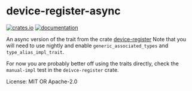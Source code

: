 # device-register-async

[![crates.io](https://img.shields.io/crates/v/device-register-async)](https://crates.io/crates/device-register-async) [![documentation](https://docs.rs/device-register-async/badge.svg)](https://docs.rs/device-register-async)

An async version of the trait from the crate [device-register](device_register)
Note that you will need to use nightly and
enable `generic_associated_types` and `type_alias_impl_trait`.

For now you are probably better off using the traits directly, check the `manual-impl` test in the `deivce-register` crate.

License: MIT OR Apache-2.0

